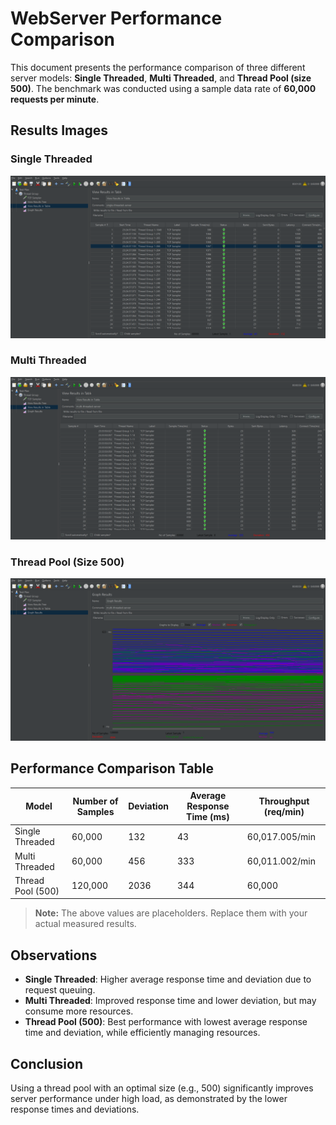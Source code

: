 # WebServer Performance Comparison

This document presents the performance comparison of three different server models: **Single Threaded**, **Multi Threaded**, and **Thread Pool (size 500)**. The benchmark was conducted using a sample data rate of **60,000 requests per minute**.

## Results Images

### Single Threaded
![Single Threaded Results](./Results/View%20Results%20in%20Table.png)

### Multi Threaded
![Multi Threaded Results](./Results/View%20Results%20in%20Table%20-%20Multithreaded.png)

### Thread Pool (Size 500)
![Thread Pool Results](./Results/Graph%20Results%20-%20thread-pool-500.png)

## Performance Comparison Table

| Model                | Number of Samples | Deviation | Average Response Time (ms) | Throughput (req/min) |
|----------------------|-------------------|-----------|----------------------------|----------------------|
| Single Threaded      | 60,000            | 132       | 43                         | 60,017.005/min       |
| Multi Threaded       | 60,000            | 456       | 333                        | 60,011.002/min       |
| Thread Pool (500)    | 120,000           | 2036      | 344                        | 60,000               |

> **Note:** The above values are placeholders. Replace them with your actual measured results.

## Observations

- **Single Threaded**: Higher average response time and deviation due to request queuing.
- **Multi Threaded**: Improved response time and lower deviation, but may consume more resources.
- **Thread Pool (500)**: Best performance with lowest average response time and deviation, while efficiently managing resources.

## Conclusion

Using a thread pool with an optimal size (e.g., 500) significantly improves server performance under high load, as demonstrated by the lower response times and deviations.